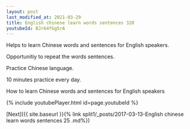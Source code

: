 ```yaml
---
layout: post
last_modified_at: 2021-03-29
title: English chinese learn words sentences 320 
youtubeId: BJr64fGg5rA
---
```

 
 
Helps to learn Chinese words and sentences for English speakers.

Opportunitiy to repeat the words sentences. 

Practice Chinese language. 
 
10 minutes practice every day. 
 
How to learn Chinese words and sentences for English speakers 
 
{% include youtubePlayer.html id=page.youtubeId %}
 
 
[Next]({{ site.baseurl }}{% link  split1/_posts/2017-03-13-English chinese learn words sentences 25 .md%})
 
